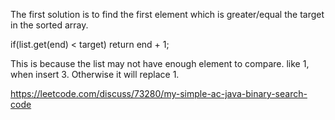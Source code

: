 The first solution is to find the first element which is greater/equal the target in the sorted array.

if(list.get(end) < target) return end + 1;

This is because the list may not have enough element to compare. like 1, when insert 3. Otherwise it will replace 1.

https://leetcode.com/discuss/73280/my-simple-ac-java-binary-search-code